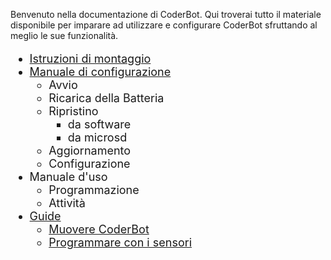 Benvenuto nella documentazione di CoderBot. Qui troverai tutto il materiale disponibile per imparare ad utilizzare e configurare CoderBot sfruttando al meglio le sue funzionalità.


<div style="font-size:18px">

- [Istruzioni di montaggio](kit/)
- [Manuale di configurazione](manual/)
  - Avvio
  - Ricarica della Batteria
  - Ripristino
    - da software
    - da microsd
  - Aggiornamento
  - Configurazione
- Manuale d'uso
    - Programmazione
    - Attività
- [Guide](guides/)
  - [Muovere CoderBot](guides/#muovere-coderbot)
  - [Programmare con i sensori](guides/#programmiamo-con-i-sensori)



</div>